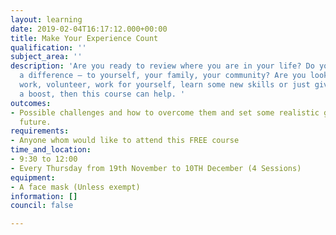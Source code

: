 ```yaml
---
layout: learning
date: 2019-02-04T16:17:12.000+00:00
title: Make Your Experience Count
qualification: ''
subject_area: ''
description: 'Are you ready to review where you are in your life? Do you want to make
  a difference – to yourself, your family, your community? Are you looking to start
  work, volunteer, work for yourself, learn some new skills or just give your confidence
  a boost, then this course can help. '
outcomes:
- Possible challenges and how to overcome them and set some realistic goals for the
  future.
requirements:
- Anyone whom would like to attend this FREE course
time_and_location:
- 9:30 to 12:00
- Every Thursday from 19th November to 10TH December (4 Sessions)
equipment:
- A face mask (Unless exempt)
information: []
council: false

---
```

